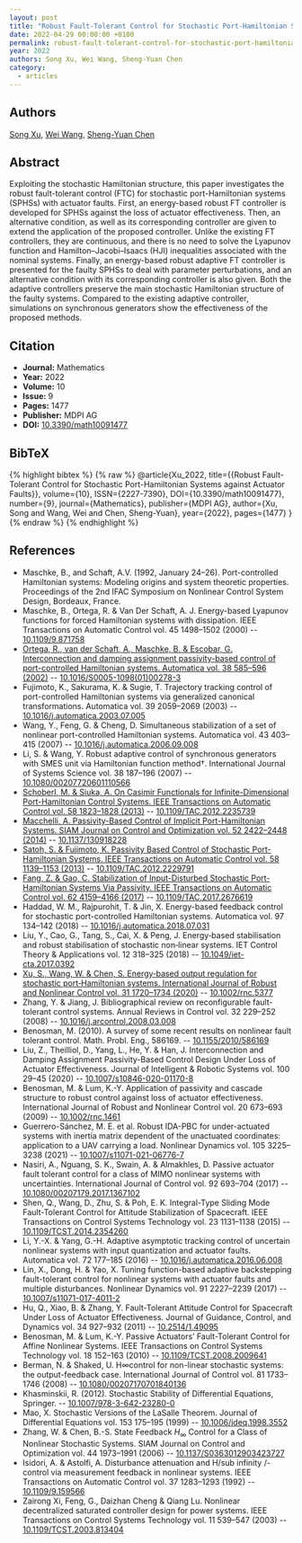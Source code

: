 ```yaml
---
layout: post
title: "Robust Fault-Tolerant Control for Stochastic Port-Hamiltonian Systems against Actuator Faults"
date: 2022-04-29 00:00:00 +0100
permalink: robust-fault-tolerant-control-for-stochastic-port-hamiltonian-systems-against-actuator-faults
year: 2022
authors: Song Xu, Wei Wang, Sheng-Yuan Chen
category:
  - articles
---
```

 
## Authors
[Song Xu](authors/song_xu), [Wei Wang](authors/wei_wang), [Sheng-Yuan Chen](authors/shengyuan_chen)
 
## Abstract
Exploiting the stochastic Hamiltonian structure, this paper investigates the robust fault-tolerant control (FTC) for stochastic port-Hamiltonian systems (SPHSs) with actuator faults. First, an energy-based robust FT controller is developed for SPHSs against the loss of actuator effectiveness. Then, an alternative condition, as well as its corresponding controller are given to extend the application of the proposed controller. Unlike the existing FT controllers, they are continuous, and there is no need to solve the Lyapunov function and Hamilton–Jacobi–Isaacs (HJI) inequalities associated with the nominal systems. Finally, an energy-based robust adaptive FT controller is presented for the faulty SPHSs to deal with parameter perturbations, and an alternative condition with its corresponding controller is also given. Both the adaptive controllers preserve the main stochastic Hamiltonian structure of the faulty systems. Compared to the existing adaptive controller, simulations on synchronous generators show the effectiveness of the proposed methods.
 
## Citation
- **Journal:** Mathematics
- **Year:** 2022
- **Volume:** 10
- **Issue:** 9
- **Pages:** 1477
- **Publisher:** MDPI AG
- **DOI:** [10.3390/math10091477](https://doi.org/10.3390/math10091477)
 
## BibTeX
{% highlight bibtex %}
{% raw %}
@article{Xu_2022,
  title={{Robust Fault-Tolerant Control for Stochastic Port-Hamiltonian Systems against Actuator Faults}},
  volume={10},
  ISSN={2227-7390},
  DOI={10.3390/math10091477},
  number={9},
  journal={Mathematics},
  publisher={MDPI AG},
  author={Xu, Song and Wang, Wei and Chen, Sheng-Yuan},
  year={2022},
  pages={1477}
}
{% endraw %}
{% endhighlight %}
 
## References
- Maschke, B., and Schaft, A.V. (1992, January 24–26). Port-controlled Hamiltonian systems: Modeling origins and system theoretic properties. Proceedings of the 2nd IFAC Symposium on Nonlinear Control System Design, Bordeaux, France.
- Maschke, B., Ortega, R. & Van Der Schaft, A. J. Energy-based Lyapunov functions for forced Hamiltonian systems with dissipation. IEEE Transactions on Automatic Control vol. 45 1498–1502 (2000) -- [10.1109/9.871758](https://doi.org/10.1109/9.871758)
- [Ortega, R., van der Schaft, A., Maschke, B. & Escobar, G. Interconnection and damping assignment passivity-based control of port-controlled Hamiltonian systems. Automatica vol. 38 585–596 (2002)](interconnection-and-damping-assignment-passivity-based-control-of-port-controlled-hamiltonian-systems) -- [10.1016/S0005-1098(01)00278-3](https://doi.org/10.1016/S0005-1098(01)00278-3)
- Fujimoto, K., Sakurama, K. & Sugie, T. Trajectory tracking control of port-controlled Hamiltonian systems via generalized canonical transformations. Automatica vol. 39 2059–2069 (2003) -- [10.1016/j.automatica.2003.07.005](https://doi.org/10.1016/j.automatica.2003.07.005)
- Wang, Y., Feng, G. & Cheng, D. Simultaneous stabilization of a set of nonlinear port-controlled Hamiltonian systems. Automatica vol. 43 403–415 (2007) -- [10.1016/j.automatica.2006.09.008](https://doi.org/10.1016/j.automatica.2006.09.008)
- Li, S. & Wang, Y. Robust adaptive control of synchronous generators with SMES unit via Hamiltonian function method†. International Journal of Systems Science vol. 38 187–196 (2007) -- [10.1080/00207720601110566](https://doi.org/10.1080/00207720601110566)
- [Schoberl, M. & Siuka, A. On Casimir Functionals for Infinite-Dimensional Port-Hamiltonian Control Systems. IEEE Transactions on Automatic Control vol. 58 1823–1828 (2013)](on-casimir-functionals-for-infinite-dimensional-port-hamiltonian-control-systems) -- [10.1109/TAC.2012.2235739](https://doi.org/10.1109/TAC.2012.2235739)
- [Macchelli, A. Passivity-Based Control of Implicit Port-Hamiltonian Systems. SIAM Journal on Control and Optimization vol. 52 2422–2448 (2014)](passivity-based-control-of-implicit-port-hamiltonian-systems) -- [10.1137/130918228](https://doi.org/10.1137/130918228)
- [Satoh, S. & Fujimoto, K. Passivity Based Control of Stochastic Port-Hamiltonian Systems. IEEE Transactions on Automatic Control vol. 58 1139–1153 (2013)](passivity-based-control-of-stochastic-port-hamiltonian-systems) -- [10.1109/TAC.2012.2229791](https://doi.org/10.1109/TAC.2012.2229791)
- [Fang, Z. & Gao, C. Stabilization of Input-Disturbed Stochastic Port-Hamiltonian Systems Via Passivity. IEEE Transactions on Automatic Control vol. 62 4159–4166 (2017)](stabilization-of-input-disturbed-stochastic-port-hamiltonian-systems-via-passivity) -- [10.1109/TAC.2017.2676619](https://doi.org/10.1109/TAC.2017.2676619)
- Haddad, W. M., Rajpurohit, T. & Jin, X. Energy-based feedback control for stochastic port-controlled Hamiltonian systems. Automatica vol. 97 134–142 (2018) -- [10.1016/j.automatica.2018.07.031](https://doi.org/10.1016/j.automatica.2018.07.031)
- Liu, Y., Cao, G., Tang, S., Cai, X. & Peng, J. Energy‐based stabilisation and  robust stabilisation of stochastic non‐linear systems. IET Control Theory &amp; Applications vol. 12 318–325 (2018) -- [10.1049/iet-cta.2017.0392](https://doi.org/10.1049/iet-cta.2017.0392)
- [Xu, S., Wang, W. & Chen, S. Energy‐based output regulation for stochastic port‐Hamiltonian systems. International Journal of Robust and Nonlinear Control vol. 31 1720–1734 (2020)](energy-based-output-regulation-for-stochastic-port-hamiltonian-systems) -- [10.1002/rnc.5377](https://doi.org/10.1002/rnc.5377)
- Zhang, Y. & Jiang, J. Bibliographical review on reconfigurable fault-tolerant control systems. Annual Reviews in Control vol. 32 229–252 (2008) -- [10.1016/j.arcontrol.2008.03.008](https://doi.org/10.1016/j.arcontrol.2008.03.008)
- Benosman, M. (2010). A survey of some recent results on nonlinear fault tolerant control. Math. Probl. Eng., 586169. -- [10.1155/2010/586169](https://doi.org/10.1155/2010/586169)
- Liu, Z., Theilliol, D., Yang, L., He, Y. & Han, J. Interconnection and Damping Assignment Passivity-Based Control Design Under Loss of Actuator Effectiveness. Journal of Intelligent &amp; Robotic Systems vol. 100 29–45 (2020) -- [10.1007/s10846-020-01170-8](https://doi.org/10.1007/s10846-020-01170-8)
- Benosman, M. & Lum, K.-Y. Application of passivity and cascade structure to robust control against loss of actuator effectiveness. International Journal of Robust and Nonlinear Control vol. 20 673–693 (2009) -- [10.1002/rnc.1461](https://doi.org/10.1002/rnc.1461)
- Guerrero-Sánchez, M. E. et al. Robust IDA-PBC for under-actuated systems with inertia matrix dependent of the unactuated coordinates: application to a UAV carrying a load. Nonlinear Dynamics vol. 105 3225–3238 (2021) -- [10.1007/s11071-021-06776-7](https://doi.org/10.1007/s11071-021-06776-7)
- Nasiri, A., Nguang, S. K., Swain, A. & Almakhles, D. Passive actuator fault tolerant control for a class of MIMO nonlinear systems with uncertainties. International Journal of Control vol. 92 693–704 (2017) -- [10.1080/00207179.2017.1367102](https://doi.org/10.1080/00207179.2017.1367102)
- Shen, Q., Wang, D., Zhu, S. & Poh, E. K. Integral-Type Sliding Mode Fault-Tolerant Control for Attitude Stabilization of Spacecraft. IEEE Transactions on Control Systems Technology vol. 23 1131–1138 (2015) -- [10.1109/TCST.2014.2354260](https://doi.org/10.1109/TCST.2014.2354260)
- Li, Y.-X. & Yang, G.-H. Adaptive asymptotic tracking control of uncertain nonlinear systems with input quantization and actuator faults. Automatica vol. 72 177–185 (2016) -- [10.1016/j.automatica.2016.06.008](https://doi.org/10.1016/j.automatica.2016.06.008)
- Lin, X., Dong, H. & Yao, X. Tuning function-based adaptive backstepping fault-tolerant control for nonlinear systems with actuator faults and multiple disturbances. Nonlinear Dynamics vol. 91 2227–2239 (2017) -- [10.1007/s11071-017-4011-2](https://doi.org/10.1007/s11071-017-4011-2)
- Hu, Q., Xiao, B. & Zhang, Y. Fault-Tolerant Attitude Control for Spacecraft Under Loss of Actuator Effectiveness. Journal of Guidance, Control, and Dynamics vol. 34 927–932 (2011) -- [10.2514/1.49095](https://doi.org/10.2514/1.49095)
- Benosman, M. & Lum, K.-Y. Passive Actuators’ Fault-Tolerant Control for Affine Nonlinear Systems. IEEE Transactions on Control Systems Technology vol. 18 152–163 (2010) -- [10.1109/TCST.2008.2009641](https://doi.org/10.1109/TCST.2008.2009641)
- Berman, N. & Shaked, U. H∞control for non-linear stochastic systems: the output-feedback case. International Journal of Control vol. 81 1733–1746 (2008) -- [10.1080/00207170701840136](https://doi.org/10.1080/00207170701840136)
- Khasminskii, R. (2012). Stochastic Stability of Differential Equations, Springer. -- [10.1007/978-3-642-23280-0](https://doi.org/10.1007/978-3-642-23280-0)
- Mao, X. Stochastic Versions of the LaSalle Theorem. Journal of Differential Equations vol. 153 175–195 (1999) -- [10.1006/jdeq.1998.3552](https://doi.org/10.1006/jdeq.1998.3552)
- Zhang, W. & Chen, B.-S. State Feedback $H_\infty$ Control for a Class of Nonlinear Stochastic Systems. SIAM Journal on Control and Optimization vol. 44 1973–1991 (2006) -- [10.1137/S0363012903423727](https://doi.org/10.1137/S0363012903423727)
- Isidori, A. & Astolfi, A. Disturbance attenuation and H/sub infinity /-control via measurement feedback in nonlinear systems. IEEE Transactions on Automatic Control vol. 37 1283–1293 (1992) -- [10.1109/9.159566](https://doi.org/10.1109/9.159566)
- Zairong Xi, Feng, G., Daizhan Cheng & Qiang Lu. Nonlinear decentralized saturated controller design for power systems. IEEE Transactions on Control Systems Technology vol. 11 539–547 (2003) -- [10.1109/TCST.2003.813404](https://doi.org/10.1109/TCST.2003.813404)

